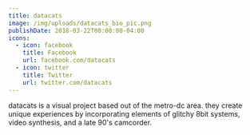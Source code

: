 ```yaml
---
title: datacats
image: /img/uploads/datacats_bio_pic.png
publishDate: 2018-03-22T00:00:00-04:00
icons:
  - icon: facebook
    title: Facebook
    url: facebook.com/datacats
  - icon: twitter
    title: Twitter
    url: twitter.com/datacats
---
```

datacats is a visual project based out of the metro-dc area. they create unique experiences by incorporating elements of glitchy 8bit systems, video synthesis, and a late 90's camcorder.
